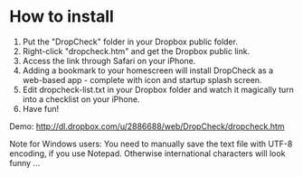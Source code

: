 How to install
==============

1. Put the "DropCheck" folder in your Dropbox public folder.
2. Right-click "dropcheck.htm" and get the Dropbox public link.
3. Access the link through Safari on your iPhone.
4. Adding a bookmark to your homescreen will install DropCheck as a web-based app - complete with icon and startup splash screen.
5. Edit dropcheck-list.txt in your Dropbox folder and watch it magically turn into a checklist on your iPhone.
6. Have fun!

Demo: http://dl.dropbox.com/u/2886688/web/DropCheck/dropcheck.htm

Note for Windows users:
You need to manually save the text file with UTF-8 encoding, if you use Notepad. Otherwise international characters will look funny ...

